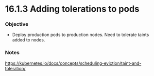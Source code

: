 # 16.1.3 Adding tolerations to pods

### Objective
- Deploy production pods to production nodes. Need to tolerate taints added to nodes.

### Notes

https://kubernetes.io/docs/concepts/scheduling-eviction/taint-and-toleration/

